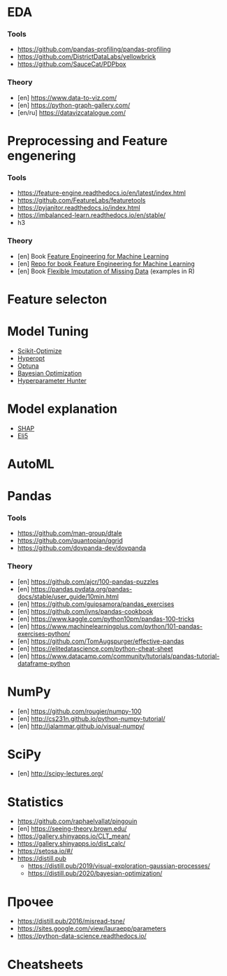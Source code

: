 # EDA
### Tools
- https://github.com/pandas-profiling/pandas-profiling
- https://github.com/DistrictDataLabs/yellowbrick
- https://github.com/SauceCat/PDPbox
### Theory
- [en] https://www.data-to-viz.com/
- [en] https://python-graph-gallery.com/
- [en/ru] https://datavizcatalogue.com/

# Preprocessing and Feature engenering
### Tools
- https://feature-engine.readthedocs.io/en/latest/index.html
- https://github.com/FeatureLabs/featuretools
- https://pyjanitor.readthedocs.io/index.html
- https://imbalanced-learn.readthedocs.io/en/stable/
- h3
### Theory
- [en] Book [Feature Engineering for Machine Learning](https://github.com/yanshengjia/ml-road/blob/master/resources/Feature%20Engineering%20for%20Machine%20Learning.pdf)
- [en] [Repo for book Feature Engineering for Machine Learning](https://github.com/alicezheng/feature-engineering-book)
- [en] Book [Flexible Imputation of Missing Data](https://stefvanbuuren.name/fimd/) (examples in R)

# Feature selecton

# Model Tuning
- [Scikit-Optimize](https://github.com/scikit-optimize/scikit-optimize)
- [Hyperopt](https://github.com/hyperopt/hyperopt)
- [Optuna](https://github.com/optuna/optuna)
- [Bayesian Optimization](https://github.com/fmfn/BayesianOptimization)
- [Hyperparameter Hunter](https://github.com/HunterMcGushion/hyperparameter_hunter)

# Model explanation
- [SHAP](https://github.com/slundberg/shap)
- [Eli5](https://github.com/TeamHG-Memex/eli5)

# AutoML

# Pandas
### Tools
- https://github.com/man-group/dtale
- https://github.com/quantopian/qgrid
- https://github.com/dovpanda-dev/dovpanda
### Theory
- [en] https://github.com/ajcr/100-pandas-puzzles
- [en] https://pandas.pydata.org/pandas-docs/stable/user_guide/10min.html
- [en] https://github.com/guipsamora/pandas_exercises
- [en] https://github.com/jvns/pandas-cookbook
- [en] https://www.kaggle.com/python10pm/pandas-100-tricks
- [en] https://www.machinelearningplus.com/python/101-pandas-exercises-python/
- [en] https://github.com/TomAugspurger/effective-pandas
- [en] https://elitedatascience.com/python-cheat-sheet
- [en] https://www.datacamp.com/community/tutorials/pandas-tutorial-dataframe-python

# NumPy
- [en] https://github.com/rougier/numpy-100
- [en] http://cs231n.github.io/python-numpy-tutorial/
- [en] http://jalammar.github.io/visual-numpy/

# SciPy
- [en] http://scipy-lectures.org/

# Statistics
- https://github.com/raphaelvallat/pingouin
- [en] https://seeing-theory.brown.edu/
- https://gallery.shinyapps.io/CLT_mean/
- https://gallery.shinyapps.io/dist_calc/
- https://setosa.io/#/
- https://distill.pub
  - https://distill.pub/2019/visual-exploration-gaussian-processes/
  - https://distill.pub/2020/bayesian-optimization/

# Прочее
- https://distill.pub/2016/misread-tsne/
- https://sites.google.com/view/lauraepp/parameters
- https://python-data-science.readthedocs.io/

# Cheatsheets